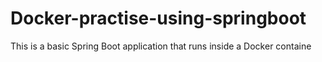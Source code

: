 # Docker-practise-using-springboot
This is a basic Spring Boot application that runs inside a Docker containe
